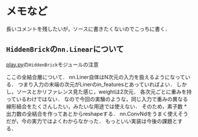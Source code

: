 # メモなど

長いコメントを残したいが，ソースに書きたくないのでこっちに書く．

## `HiddenBrick`の`nn.Linear`について

[play.py](./play.py)の`HiddenBrick`モジュールの注意

ここの全結合層について．
nn.Liner自体はN次元の入力を扱えるようになっている．
つまり入力の末端の次元がLinerのin_featuresとあっていればよい．
しかし，ソースとかリファレンス見た感じ，weightは2次元．
各次元ごとに重みを持っているわけではない．
なので今回の実験のような，同じ入力で重みの異なる線形結合をたくさんしたい，みたいな用途では使えない．
そのため，素子数 * 出力数の全結合を作ってあとからreshapeする．
nn.ConvNdをうまく使えそうだが，今の実力ではよくわからなかった．
もっといい実装は今後の課題とする．
